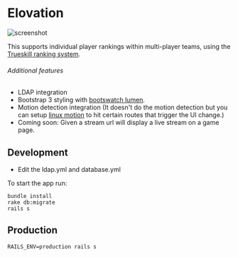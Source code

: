 Elovation
===========================

![screenshot](http://i.imgur.com/j6jjxKa.png)

This supports individual player rankings within multi-player teams, using the [Trueskill ranking system](http://research.microsoft.com/en-us/projects/trueskill/).

###### Additional features

* LDAP integration
* Bootstrap 3 styling with [bootswatch lumen](https://bootswatch.com/lumen/).
* Motion detection integration (It doesn't do the motion detection but you can setup [linux motion](http://www.lavrsen.dk/foswiki/bin/view/Motion/WebHome) to hit certain routes that trigger the UI change.)
* Coming soon: Given a stream url will display a live stream on a game page.

Development
---------------------------

 * Edit the ldap.yml and database.yml 

To start the app run:

```
bundle install
rake db:migrate
rails s
```

Production
---------------------------

```
RAILS_ENV=production rails s
```
